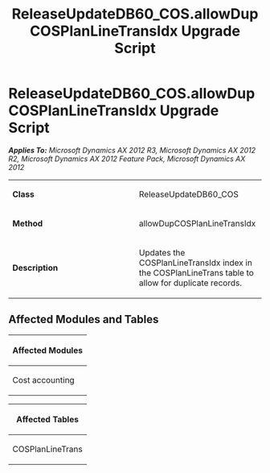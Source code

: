 ﻿---
title: ReleaseUpdateDB60_COS.allowDupCOSPlanLineTransIdx Upgrade Script
TOCTitle: ReleaseUpdateDB60_COS.allowDupCOSPlanLineTransIdx Upgrade Script
ms:assetid: ad6a3014-ff6d-7d33-b0dc-da774d6ce2bc
ms:mtpsurl: https://msdn.microsoft.com/en-us/library/JJ686530(v=AX.60)
ms:contentKeyID: 49710485
ms.date: 05/18/2015
mtps_version: v=AX.60
---

# ReleaseUpdateDB60\_COS.allowDupCOSPlanLineTransIdx Upgrade Script 


_**Applies To:** Microsoft Dynamics AX 2012 R3, Microsoft Dynamics AX 2012 R2, Microsoft Dynamics AX 2012 Feature Pack, Microsoft Dynamics AX 2012_

<table>
<colgroup>
<col style="width: 50%" />
<col style="width: 50%" />
</colgroup>
<tbody>
<tr class="odd">
<td><p><strong>Class</strong></p></td>
<td><p>ReleaseUpdateDB60_COS</p></td>
</tr>
<tr class="even">
<td><p><strong>Method</strong></p></td>
<td><p>allowDupCOSPlanLineTransIdx</p></td>
</tr>
<tr class="odd">
<td><p><strong>Description</strong></p></td>
<td><p>Updates the COSPlanLineTransIdx index in the COSPlanLineTrans table to allow for duplicate records.</p></td>
</tr>
</tbody>
</table>


## Affected Modules and Tables

<table>
<colgroup>
<col style="width: 100%" />
</colgroup>
<thead>
<tr class="header">
<th><p>Affected Modules</p></th>
</tr>
</thead>
<tbody>
<tr class="odd">
<td><p>Cost accounting</p></td>
</tr>
</tbody>
</table>


<table>
<colgroup>
<col style="width: 100%" />
</colgroup>
<thead>
<tr class="header">
<th><p>Affected Tables</p></th>
</tr>
</thead>
<tbody>
<tr class="odd">
<td><p>COSPlanLineTrans</p></td>
</tr>
</tbody>
</table>

  


